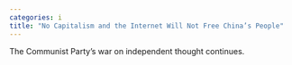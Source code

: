 ```yaml
---
categories: i
title: "No Capitalism and the Internet Will Not Free China’s People"
---
```

The Communist Party’s war on independent thought continues.